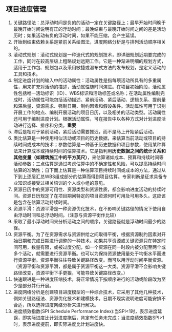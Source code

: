 ## 项目进度管理
1. 关键路径法：总浮动时间是负的的活动一定在关键路径上；最早开始时间晚于最晚开始时间说明有正的浮动时间；最晚结束与最晚开始时间之间的差是活动历时；如果活动有负的浮动时间，如果不能压缩，会产生延误。
2. 开始到结束依赖关系是紧前关系绘图法，进度网络分析是与排列活动顺序相关的。
3. 滚动式规划：滚动式规划是一种迭代式的规划技术，即详细规划近期要完成的工作，同时在较高层级上粗略规划远期工作。它是一种渐进明细的规划方式，适用于工作包、规划包以及采用敏捷或瀑布式方法的发布规划，是定义活动的工具和技术。
4. 制定进度计划的输入中的活动属性：活动属性是指每项活动所具有的多重属性，用来扩充对活动的描述，活动属性随时间演进。在项目初始阶段，活动属性包括唯一活动标识（ID）、WBS标识和活动标签或名称；在活动属性编制完成时，活动属性可能包括活动描述、紧前活动、紧后活动、逻辑关系、提前量和滞后量、资源需求、强制日期、制约因素和假设条件。活动属性可用于识别开展工作的地点、编制开展活动的项目日历，以及相关的活动类型。活动属性还可用于编制进度计划。根据活动属性，可在报告中以各种方式对计划进度活动进行选择、排序和分类。**重要**
5. 滞后是相对于紧前活动，紧后活动需要推迟，而不是马上开始紧后活动。
6. 类比估算是一种使用相似活动或项目的历史数据，来估算当前活动或项目的持续时间或成本的技术；参数估算是一种基于历史数据和项目参数，使用某种算法来计算成本或持续时间的估算技术。它是指利用**历史数据之间的统计关系和其他变量（如建筑施工中的平方英尺）**，来估算诸如成本、预算和持续时间等活动参数；三点估算是通过考虑估算中的不确定性和风险，可以提高持续时间估算的准确性；自下而上估算是一种估算项目持续时间或成本的方法，通过从下到上逐层汇总WBS组成部分的估算而得到项目估算。专家判断是征求具备专业知识或接受过相关培训的个人或小组的意见。
7. 资源日历中的资源可用性、资源类型和资源性质，都会影响进度活动的持续时间。资源日历规定了在项目期间特定的项目资源何时可用及可用多久。这应该是包含在估算活动持续时间。
8. 资源平滑：资源平滑是一种资源优化技术，在不影响关键路径的情况下使用自由浮动时间和总浮动时间。（注意与资源平衡作比较）
9. 采取了最小浮动时间来分析活动之间的顺序，关键路径就是浮动时间最少的路径。
10. 资源平衡。为了在资源需求与资源供给之间取得平衡，根据资源制约因素对开始日期和完成日期进行调整的一种技术。如果共享资源或关键资源只在特定时间可用，数量有限，或被过度分配，如一个资源在同一时段内被分配至两个或多个活动，就需要进行资源平衡。也可以为保持资源使用量处于均衡水平而进行资源平衡。资源平衡往往导致关键路径改变。而可以用浮动时间平衡资源。（资源平衡和资源平滑，都是属于资源平衡这一大类。资源平滑不会影响关键路径改变，资源平衡下手更狠，可能导致关键路径改变。）
11. 快速跟进是一种进度压缩技术，将正常情况下按顺序进行的活动或阶段改为至少是部分并行开展。
12. 进度网络分析是创建项目进度模型的一种综合技术，它采用了其他几种技术，例如关键路径法、资源优化技术和建模技术。日期不现实说明进度可能安排不合适，所以选择进度网络分析来进行解决。
13. 进度绩效指数(SPI Schedule Performance Index):当SPI<1时，表示进度延误，即实际进度比计划进度拖后，肯定有任务未完成；当进度绩效指数SPI>1时，表示进度提前，即实际进度比计划进度快。